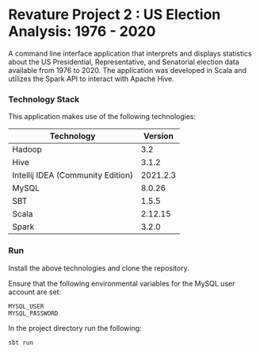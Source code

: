 # Revature Project 2 : US Election Analysis: 1976 - 2020

A command line interface application that interprets and displays statistics about the US Presidential, Representative, and Senatorial election data available from 1976 to 2020. The application was developed in Scala and utilizes the Spark API to interact with Apache Hive.

### Technology Stack

This application makes use of the following technologies:

Technology | Version
---------- | -------
Hadoop | 3.2
Hive | 3.1.2
Intellij IDEA (Community Edition) | 2021.2.3
MySQL | 8.0.26
SBT | 1.5.5
Scala | 2.12.15
Spark | 3.2.0

### Run

Install the above technologies and clone the repository.

Ensure that the following environmental variables for the MySQL user account are set:

```
MYSQL_USER
MYSQL_PASSWORD
```

In the project directory run the following:

```
sbt run
```